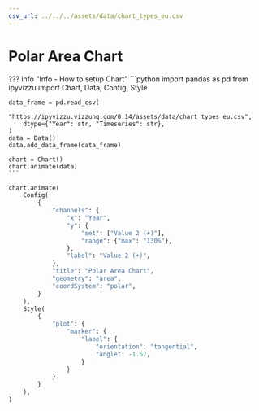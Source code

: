 ```yaml
---
csv_url: ../../../assets/data/chart_types_eu.csv
---
```


# Polar Area Chart

<div id="example_01"></div>

??? info "Info - How to setup Chart"
    ```python
    import pandas as pd
    from ipyvizzu import Chart, Data, Config, Style

    data_frame = pd.read_csv(
        "https://ipyvizzu.vizzuhq.com/0.14/assets/data/chart_types_eu.csv",
        dtype={"Year": str, "Timeseries": str},
    )
    data = Data()
    data.add_data_frame(data_frame)

    chart = Chart()
    chart.animate(data)
    ```

```python
chart.animate(
    Config(
        {
            "channels": {
                "x": "Year",
                "y": {
                    "set": ["Value 2 (+)"],
                    "range": {"max": "130%"},
                },
                "label": "Value 2 (+)",
            },
            "title": "Polar Area Chart",
            "geometry": "area",
            "coordSystem": "polar",
        }
    ),
    Style(
        {
            "plot": {
                "marker": {
                    "label": {
                        "orientation": "tangential",
                        "angle": -1.57,
                    }
                }
            }
        }
    ),
)
```

<script src="./spiderweb_area_1dis_1con.js"></script>
